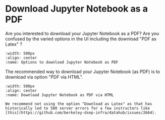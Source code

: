 # Download Jupyter Notebook as a PDF

Are you interested to download your Jupyter Notebook as a PDF? Are you confused by the varied options in the UI including the download "PDF as Latex" ?

```{figure} ../images/downloadoptions.PNG
:width: 500px
:align: center
:name: Options to download Jupyter Notebook as PDF
```

The recommended way to download your Jupyter Notebook (as PDF) is to download via option "PDF via HTML". 

```{figure} ../images/downloadPDF.PNG
:width: 500px
:align: center
:name: Download Jupyter Notebook as PDF via HTML
```

```{note}
We recommend not using the option "Download as Latex" as that has historically led to 500 server errors for a few instructors like [this](https://github.com/berkeley-dsep-infra/datahub/issues/2664).
```